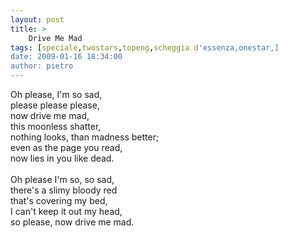 ```yaml
---
layout: post
title: >
    Drive Me Mad
tags: [speciale,twostars,topeng,scheggia d'essenza,onestar,]
date: 2009-01-16 18:34:00
author: pietro
---
```

Oh please, I'm so sad,<br/>please please please,<br/>now drive me mad,<br/>this moonless shatter,<br/>nothing looks, than madness better;<br/>even as the page you read,<br/>now lies in you like dead.<br/><br/>Oh please I'm so, so sad,<br/>there's a slimy bloody red<br/>that's covering my bed,<br/>I can't keep it out my head,<br/>so please, now drive me mad.
